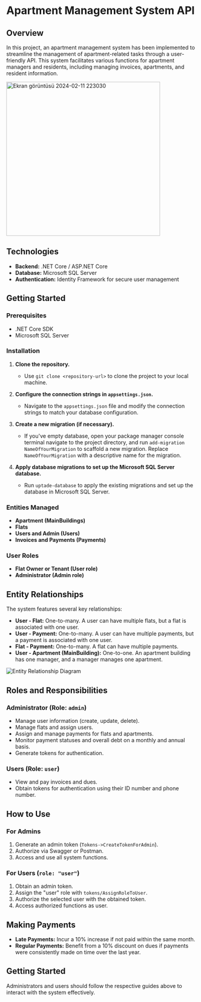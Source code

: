 # Apartment Management System API

## Overview
In this project, an apartment management system has been implemented to streamline the management of apartment-related tasks through a user-friendly API. This system facilitates various functions for apartment managers and residents, including managing invoices, apartments, and resident information.

<img width="406" alt="Ekran görüntüsü 2024-02-11 223030" src="https://github.com/zehraagol/ApartmenManagementSystemAPI/assets/72569851/4518ed81-bf37-42ef-ad0b-65dcc76ed32a">

## Technologies

- **Backend:** .NET Core / ASP.NET Core
- **Database:** Microsoft SQL Server
- **Authentication:** Identity Framework for secure user management

## Getting Started

### Prerequisites

- .NET Core SDK
- Microsoft SQL Server

### Installation

1. **Clone the repository.**
   - Use `git clone <repository-url>` to clone the project to your local machine.

2. **Configure the connection strings in `appsettings.json`.**
   - Navigate to the `appsettings.json` file and modify the connection strings to match your database configuration.

3. **Create a new migration (if necessary).**
   - If you've empty database, open your package manager console terminal navigate to the project directory, and run `add-migration NameOfYourMigration` to scaffold a new migration. Replace `NameOfYourMigration` with a descriptive name for the migration.

4. **Apply database migrations to set up the Microsoft SQL Server database.**
   - Run `uptade-database` to apply the existing migrations and set up the database in Microsoft SQL Server.

### Entities Managed
- **Apartment (MainBuildings)**
- **Flats**
- **Users and Admin (Users)**
- **Invoices and Payments (Payments)**

### User Roles
- **Flat Owner or Tenant (User role)**
- **Administrator (Admin role)**

## Entity Relationships
The system features several key relationships:
- **User - Flat:** One-to-many. A user can have multiple flats, but a flat is associated with one user.
- **User - Payment:** One-to-many. A user can have multiple payments, but a payment is associated with one user.
- **Flat - Payment:** One-to-many. A flat can have multiple payments.
- **User - Apartment (MainBuilding):** One-to-one. An apartment building has one manager, and a manager manages one apartment.

![Entity Relationship Diagram](https://github.com/zehraagol/ApartmenManagementSystemAPI/assets/72569851/e466475e-98bc-4d5c-8335-7bb7e740bae8)

## Roles and Responsibilities
### Administrator (Role: `admin`)
- Manage user information (create, update, delete).
- Manage flats and assign users.
- Assign and manage payments for flats and apartments.
- Monitor payment statuses and overall debt on a monthly and annual basis.
- Generate tokens for authentication.

### Users (Role: `user`)
- View and pay invoices and dues.
- Obtain tokens for authentication using their ID number and phone number.

## How to Use
### For Admins
1. Generate an admin token (`Tokens->CreateTokenForAdmin`).
2. Authorize via Swagger or Postman.
3. Access and use all system functions.

### For Users (`role: "user"`)
1. Obtain an admin token.
2. Assign the "user" role with `tokens/AssignRoleToUser`.
3. Authorize the selected user with the obtained token.
4. Access authorized functions as user.

## Making Payments
- **Late Payments:** Incur a 10% increase if not paid within the same month.
- **Regular Payments:** Benefit from a 10% discount on dues if payments were consistently made on time over the last year.

## Getting Started
Administrators and users should follow the respective guides above to interact with the system effectively.



